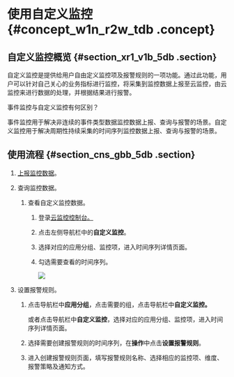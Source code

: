 # 使用自定义监控 {#concept_w1n_r2w_tdb .concept}

## 自定义监控概览 {#section_xr1_v1b_5db .section}

自定义监控是提供给用户自由定义监控项及报警规则的一项功能。通过此功能，用户可以针对自己关心的业务指标进行监控，将采集到监控数据上报至云监控，由云监控来进行数据的处理，并根据结果进行报警。

事件监控与自定义监控有何区别？

事件监控用于解决非连续的事件类型数据监控数据上报、查询与报警的场景。自定义监控用于解决周期性持续采集的时间序列监控数据上报、查询与报警的场景。

## 使用流程 {#section_cns_gbb_5db .section}

1.  [上报监控数据](../cn.zh-CN/用户指南/自定义监控/上报监控数据.md#)。
2.  查询监控数据。
    1.  查看自定义监控数据。
        1.  登录[云监控控制台。](https://cloudmonitor.console.aliyun.com)
        2.  点击左侧导航栏中的**自定义监控**。
        3.  选择对应的应用分组、监控项，进入时间序列详情页面。
        4.  勾选需要查看的时间序列。

            ![](http://static-aliyun-doc.oss-cn-hangzhou.aliyuncs.com/assets/img/6129/1059_zh-CN.png)

3.  设置报警规则。
    1.  点击导航栏中**应用分组**，点击需要的组，点击导航栏中**自定义监控。**

        或者点击导航栏中**自定义监控**，选择对应的应用分组、监控项，进入时间序列详情页面。

    2.  选择需要创建报警规则的时间序列，在**操作**中点击**设置报警规则**。
    3.  进入创建报警规则页面，填写报警规则名称、选择相应的监控项、维度、报警策略及通知方式。


